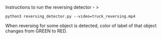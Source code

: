 Instructions to run the reversing detector - >

    python3 reversing_detector.py --video=truck_reversing.mp4 

When reversing for some object is detected, color of label of that object changes from GREEN to RED.

